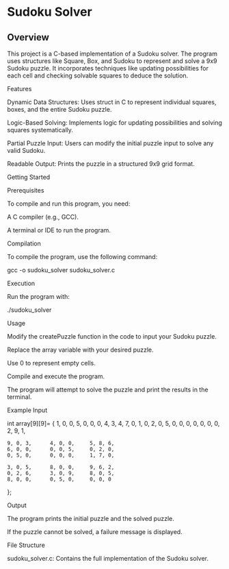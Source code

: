 # Sudoku Solver

## Overview

This project is a C-based implementation of a Sudoku solver. The program uses structures like Square, Box, and Sudoku to represent and solve a 9x9 Sudoku puzzle. It incorporates techniques like updating possibilities for each cell and checking solvable squares to deduce the solution.

Features

Dynamic Data Structures: Uses struct in C to represent individual squares, boxes, and the entire Sudoku puzzle.

Logic-Based Solving: Implements logic for updating possibilities and solving squares systematically.

Partial Puzzle Input: Users can modify the initial puzzle input to solve any valid Sudoku.

Readable Output: Prints the puzzle in a structured 9x9 grid format.

Getting Started

Prerequisites

To compile and run this program, you need:

A C compiler (e.g., GCC).

A terminal or IDE to run the program.

Compilation

To compile the program, use the following command:

gcc -o sudoku_solver sudoku_solver.c

Execution

Run the program with:

./sudoku_solver

Usage

Modify the createPuzzle function in the code to input your Sudoku puzzle.

Replace the array variable with your desired puzzle.

Use 0 to represent empty cells.

Compile and execute the program.

The program will attempt to solve the puzzle and print the results in the terminal.

Example Input

int array[9][9]= {
    1, 0, 0,      5, 0, 0,     0, 4, 3,
    4, 7, 0,      1, 0, 2,     0, 5, 0,
    0, 0, 0,      0, 0, 0,     2, 9, 1,

    9, 0, 3,      4, 0, 0,     5, 8, 6,
    6, 0, 0,      0, 0, 5,     0, 2, 0,
    0, 5, 0,      0, 0, 0,     1, 7, 0,

    3, 0, 5,      8, 0, 0,     9, 6, 2,
    0, 2, 6,      3, 0, 9,     8, 0, 5,
    8, 0, 0,      0, 5, 0,     0, 0, 0
};

Output

The program prints the initial puzzle and the solved puzzle.

If the puzzle cannot be solved, a failure message is displayed.

File Structure

sudoku_solver.c: Contains the full implementation of the Sudoku solver.


